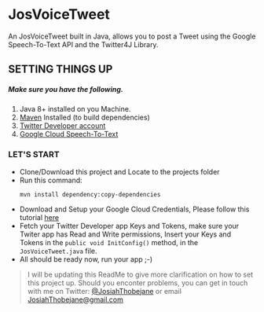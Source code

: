 # JosVoiceTweet
An JosVoiceTweet built in Java, allows you to post a Tweet using the Google Speech-To-Text API and the Twitter4J Library.


## SETTING THINGS UP
##### Make sure you have the following.
1. Java 8+ installed on you Machine.
2. [Maven](https://maven.apache.org/install.html) Installed (to build dependencies)
3. [Twitter Developer account](https://developer.twitter.com/en/apps)
4. [Google Cloud Speech-To-Text](https://console.cloud.google.com/apis/library/speech.googleapis.com)

### LET'S START
- Clone/Download this project and Locate to the projects folder
- Run this command:
    ``` 
    mvn install dependency:copy-dependencies 
    ```
- Download and Setup your Google Cloud Credentials, Please follow this tutorial [here](https://cloud.google.com/video-intelligence/docs/common/auth)
- Fetch your Twitter Developer app Keys and Tokens, make sure your Twiter app has Read and Write permissions, Insert your Keys and Tokens in the `public void InitConfig()` method, in the `JosVoiceTweet.java` file.
- All should be ready now, run your app ;-)
> I will be updating this ReadMe to give more clarification on how to set this project up. Should you enconter problems, you can get in touch with me on Twitter: [@JosiahThobejane](https://twitter.com/josiahthobejane) or email JosiahThobejane@gmail.com